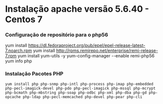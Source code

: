 # Instalação apache versão 5.6.40 - Centos 7

### Configuração de repositório para o php56

  yum install https://dl.fedoraproject.org/pub/epel/epel-release-latest-7.noarch.rpm
  yum install http://rpms.remirepo.net/enterprise/remi-release-7.rpm
  yum install yum-utils -y
  yum-config-manager --enable remi-php56
  yum info php
  
  ### Instalação Pacotes PHP
  
    yum install php php-snmp php-intl php-process php-imap php-embedded php-pecl-imagick-devel php-pdo php-pecl-imagick php-mssql php-mcrypt php-bcmath php-mbstring php-soap php-odbc php-xml php-dba php-gd php-opcache php-ldap php-pecl-memcached php-devel php-pear php-cli
